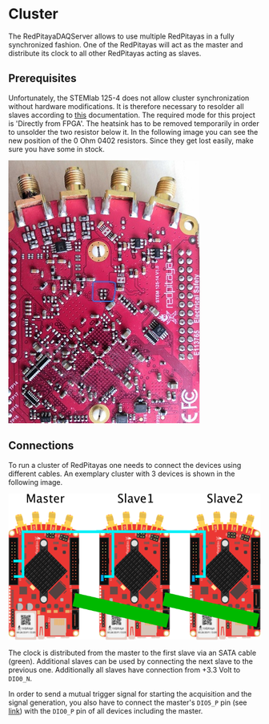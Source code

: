 # Cluster

The RedPitayaDAQServer allows to use multiple RedPitayas in a fully synchronized fashion. One of the RedPitayas will act as the master and distribute its clock to all other RedPitayas acting as slaves.

## Prerequisites

Unfortunately, the STEMlab 125-4 does not allow cluster synchronization without hardware modifications.   It is therefore necessary to resolder all slaves according to [this](https://redpitaya.readthedocs.io/en/latest/developerGuide/hardware/125-14/top.html#external-adc-clock) documentation. The required mode for this project is 'Directly from FPGA'. The heatsink has to be removed temporarily in order to unsolder the two resistor below it. In the following image you can see the new position of the 0 Ohm 0402 resistors. Since they get lost easily, make sure you have some in stock.

[![Cluster](./assets/soldering_small.jpg)](./assets/soldering.jpg)

## Connections

To run a cluster of RedPitayas one needs to connect the devices using different cables. An exemplary cluster with 3 devices is shown in the following image.

![Cluster](./assets/cluster.png)

The clock is distributed from the master to the first slave via an SATA cable (green). Additional slaves can be used by connecting the next slave to the previous one. Additionally all slaves have connection from +3.3 Volt to `DIO0_N`.

In order to send a mutual trigger signal for starting the acquisition and the signal generation, you also have to connect the master's `DIO5_P` pin (see [link](http://redpitaya.readthedocs.io/en/latest/developerGuide/125-14/extent.html)) with the `DIO0_P` pin of all devices including the master.
